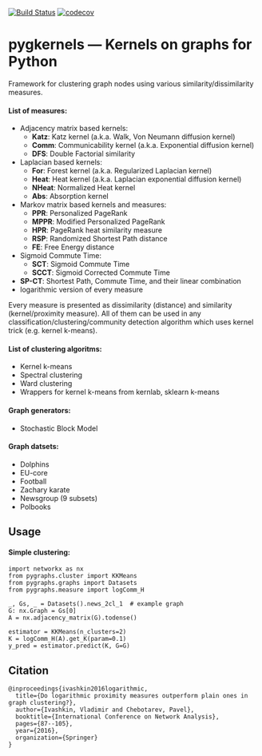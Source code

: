 [![Build Status](https://travis-ci.com/vlivashkin/pygraphs.svg?branch=master)](https://travis-ci.com/vlivashkin/pygraphs)
[![codecov](https://codecov.io/gh/vlivashkin/pygraphs/branch/master/graph/badge.svg)](https://codecov.io/gh/vlivashkin/pygraphs)
# pygkernels &mdash; Kernels on graphs for Python

Framework for clustering graph nodes using various similarity/dissimilarity measures.

#### List of measures:
* Adjacency matrix based kernels:
  * **Katz**: Katz kernel (a.k.a. Walk, Von Neumann diffusion kernel)
  * **Comm**: Communicability kernel (a.k.a. Exponential diffusion kernel)
  * **DFS**: Double Factorial similarity
* Laplacian based kernels:
  * **For**: Forest kernel (a.k.a. Regularized Laplacian kernel)
  * **Heat**: Heat kernel (a.k.a. Laplacian exponential diffusion kernel)
  * **NHeat**: Normalized Heat kernel
  * **Abs**: Absorption kernel
* Markov matrix based kernels and measures:
  * **PPR**: Personalized PageRank
  * **MPPR**: Modified Personalized PageRank
  * **HPR**: PageRank heat similarity measure
  * **RSP**: Randomized Shortest Path distance
  * **FE**: Free Energy distance
* Sigmoid Commute Time:
  * **SCT**: Sigmoid Commute Time
  * **SCCT**: Sigmoid Corrected Commute Time
* **SP-CT**: Shortest Path, Commute Time, and their linear combination
* logarithmic version of every measure

Every measure is presented as dissimilarity (distance) and similarity (kernel/proximity measure). All of them can be used in any classification/clustering/community detection algorithm which uses kernel trick (e.g. kernel k-means).

#### List of clustering algoritms:
* Kernel k-means
* Spectral clustering
* Ward clustering
* Wrappers for kernel k-means from kernlab, sklearn k-means

#### Graph generators:
* Stochastic Block Model

#### Graph datsets:
* Dolphins
* EU-core
* Football
* Zachary karate
* Newsgroup (9 subsets)
* Polbooks


## Usage

#### Simple clustering:
```.python
import networkx as nx
from pygraphs.cluster import KKMeans
from pygraphs.graphs import Datasets
from pygraphs.measure import logComm_H

_, Gs, _ = Datasets().news_2cl_1  # example graph
G: nx.Graph = Gs[0]
A = nx.adjacency_matrix(G).todense()

estimator = KKMeans(n_clusters=2)
K = logComm_H(A).get_K(param=0.1)
y_pred = estimator.predict(K, G=G)
```


## Citation

```
@inproceedings{ivashkin2016logarithmic,
  title={Do logarithmic proximity measures outperform plain ones in graph clustering?},
  author={Ivashkin, Vladimir and Chebotarev, Pavel},
  booktitle={International Conference on Network Analysis},
  pages={87--105},
  year={2016},
  organization={Springer}
}
```